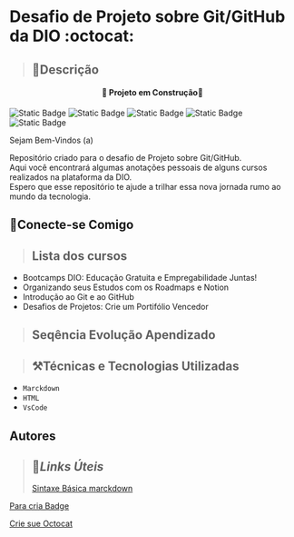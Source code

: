 # **Desafio de Projeto sobre Git/GitHub da DIO** :octocat:

> ## 🧾**Descrição**

<h4 align="center"> 🚧 Projeto em Construção🚧</h4>

![Static Badge](https://img.shields.io/badge/Git-blue?style=Em%20Desenvolvimento)
![Static Badge](https://img.shields.io/badge/GitHub-gree?style=Em%20Desenvolvimento)
![Static Badge](https://img.shields.io/badge/Empregabilidade-gray?style=Em%20Desenvolvimento)
![Static Badge](https://img.shields.io/badge/Desafios-brown?style=Em%20Desenvolvimento)
![Static Badge](https://img.shields.io/badge/Aprendizado-purple?style=Em%20Desenvolvimento)

Sejam Bem-Vindos (a)

Repositório criado para o desafio de Projeto sobre Git/GitHub.  
Aqui você encontrará algumas anotações pessoais de alguns cursos realizados na plataforma da DIO.<br> Espero que esse repositório te ajude a trilhar essa nova jornada rumo ao mundo da tecnologia.

## 📲**Conecte-se Comigo**

> ## **Lista dos cursos**

- Bootcamps DIO: Educação Gratuita e Empregabilidade Juntas!
- Organizando seus Estudos com os Roadmaps e Notion
- Introdução ao Git e ao GitHub
- Desafios de Projetos: Crie um Portifólio Vencedor

> ## **Seqência Evolução Apendizado**

> ## ⚒️**Técnicas e Tecnologias Utilizadas**

- `Marckdown`
- `HTML`
- `VsCode`

## **Autores**

> ## 🔗**_Links Úteis_**
>
> [Sintaxe Básica marckdown](https://www.markdownguide.org/basic-syntax/)

[Para cria Badge](https://shields.io/)

[Crie sue Octocat](https://myoctocat.com/)
